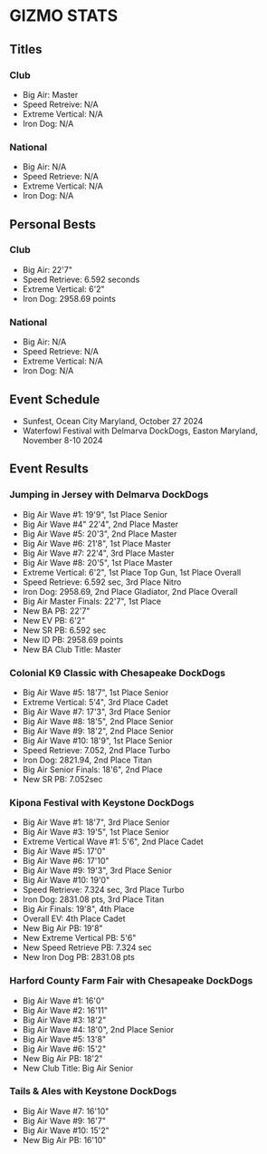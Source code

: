 # GIZMO STATS

## Titles
### Club
- Big Air: Master
- Speed Retreive: N/A
- Extreme Vertical: N/A
- Iron Dog: N/A

### National
- Big Air: N/A
- Speed Retrieve: N/A
- Extreme Vertical: N/A
- Iron Dog: N/A

## Personal Bests
### Club
- Big Air: 22'7"
- Speed Retrieve: 6.592 seconds
- Extreme Vertical: 6'2"
- Iron Dog: 2958.69 points

### National
- Big Air: N/A
- Speed Retrieve: N/A
- Extreme Vertical: N/A
- Iron Dog: N/A

## Event Schedule
- Sunfest, Ocean City Maryland, October 27 2024
- Waterfowl Festival with Delmarva DockDogs, Easton Maryland, November 8-10 2024

## Event Results
### Jumping in Jersey with Delmarva DockDogs
- Big Air Wave #1: 19'9", 1st Place Senior
- Big Air Wave #4" 22'4", 2nd Place Master
- Big Air Wave #5: 20'3", 2nd Place Master
- Big Air Wave #6: 21'8", 1st Place Master
- Big Air Wave #7: 22'4", 3rd Place Master
- Big Air Wave #8: 20'5", 1st Place Master
- Extreme Vertical: 6'2", 1st Place Top Gun, 1st Place Overall
- Speed Retrieve: 6.592 sec, 3rd Place Nitro
- Iron Dog: 2958.69, 2nd Place Gladiator, 2nd Place Overall
- Big Air Master Finals: 22'7", 1st Place
- New BA PB: 22'7"
- New EV PB: 6'2"
- New SR PB: 6.592 sec
- New ID PB: 2958.69 points
- New BA Club Title: Master

### Colonial K9 Classic with Chesapeake DockDogs
- Big Air Wave #5: 18'7", 1st Place Senior
- Extreme Vertical: 5'4", 3rd Place Cadet
- Big Air Wave #7: 17'3", 3rd Place Senior
- Big Air Wave #8: 18'5", 2nd Place Senior
- Big Air Wave #9: 18'2", 2nd Place Senior
- Big Air Wave #10: 18'9", 1st Place Senior
- Speed Retrieve: 7.052, 2nd Place Turbo
- Iron Dog: 2821.94, 2nd Place Titan
- Big Air Senior Finals: 18'6", 2nd Place
- New SR PB: 7.052sec

### Kipona Festival with Keystone DockDogs
- Big Air Wave #1: 18'7", 3rd Place Senior
- Big Air Wave #3: 19'5", 1st Place Senior
- Extreme Vertical Wave #1: 5'6", 2nd Place Cadet
- Big Air Wave #5: 17'0"
- Big Air Wave #6: 17'10"
- Big Air Wave #9: 19'3", 3rd Place Senior
- Big Air Wave #10: 19'0"
- Speed Retrieve: 7.324 sec, 3rd Place Turbo
- Iron Dog: 2831.08 pts, 3rd Place Titan
- Big Air Finals: 19'8", 4th Place
- Overall EV: 4th Place Cadet
- New Big Air PB: 19'8"
- New Extreme Vertical PB: 5'6"
- New Speed Retrieve PB: 7.324 sec
- New Iron Dog PB: 2831.08 pts

### Harford County Farm Fair with Chesapeake DockDogs
- Big Air Wave #1: 16'0"
- Big Air Wave #2: 16'11"
- Big Air Wave #3: 18'2"
- Big Air Wave #4: 18'0", 2nd Place Senior
- Big Air Wave #5: 13'8"
- Big Air Wave #6: 15'2"
- New Big Air PB: 18'2"
- New Club Title: Big Air Senior

### Tails & Ales with Keystone DockDogs
- Big Air Wave #7: 16'10"
- Big Air Wave #9: 16'7"
- Big Air Wave #10: 15'2"
- New Big Air PB: 16'10"
